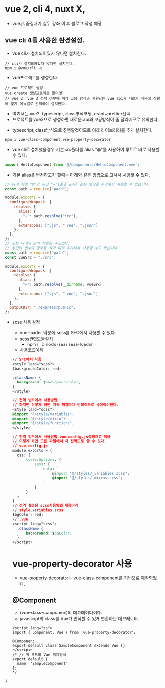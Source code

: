 # vue 2, cli 4, nuxt X, 
* vue.js 끝장내기 실무 강좌 이 후 블로그 작성 예정 
## vue cli 4를 사용한 환경설정.
* vue cli가 설치되어있지 않다면 설치한다.
```
// cli가 설치되어있지 않다면 설치한다.
npm i @vue/cli -g
```
* vue프로잭트를 생성한다.
```
// vue 프로젝트 생성
vue create 생성프로젝트 폴더명
// vue 2, vue 3 선택 여부에 따라 코딩 방식과 지원되는 vue api가 다르기 때문에 상황에 맞게 메뉴얼로 선택하여 설치한다.
```
  - 여기서는 vue2, typescript, class방식코딩, eslint+prettier선택.
  - 프로잭트를 vue3으로 생성하면 새로운 api와 코딩방식이 좀 달라지므로 유의한다.
* typescript, class방식으로 진행할것이므로 아래 라이브러리를 추가 설치한다.
```
npm i vue-class-component vue-property-decorator
```
* vue cli로 설치했을경우 기본 src폴더를 alias "@"를 사용하여 루트로 바로 사용할 수 있다.
```javascript
import HelloComponent from '@/components/HelloComponent.vue';
```
* 기본 alias를 변경하고자 할때는 아래와 같은 방법으로 고쳐서 사용할 수 있다.
```javascript
// 아래 처럼 "@"가 아닌 "~"(물결 표시) 같은 별칭을 추가해서 사용할 수 있습니다.
const path = require("path");

module.exports = {
  configureWebpack: {
    resolve: {
      alias: {
        "~": path.resolve("src"),
      },
      extensions: [".js", ".vue", ".json"],
    },
  },
};
// 또는 아래와 같이 적용할 수도있다.
// 상단의 변수에 경로를 적어 따로 추가해서 사용할 수도 있습니다.
const path = require("path");
const vueSrc = "./src";

module.exports = {
  configureWebpack: {
    resolve: {
      alias: {
        "~": path.resolve(__dirname, vueSrc),
      },
      extensions: [".js", ".vue", ".json"],
    },
  },
  outputDir: "./express/public",
};
```
* scss 사용 설정
  - vue-loader 덕분에 scss를 SFC에서 사용할 수 있다.
  - scss관련모듈설치
    - npm i -D node-sass sass-loader
  - 사용코드예제
  ```css
  // SFC에서 사용
  <style land="scss">
  $backgroundColor: red;
  
  .className: {
    background: $backgroundColor;
  }
  </style>

  // 전역 법위에서 사용방법
  // 하지만 이렇게 하면 계속 파일마다 반복적으로 넣어줘야한다.
  <style land="scss">
  @import "@/style/variables";
  @import "@/style/mixin";
  @import "@/style/functions";
  </style>

  // 전역 범위에서 사용방법 vue.config.js설정으로 적용
  // 이렇게 하면 모든 파일에서 다 전역으로 쓸 수 있다.
  // vue.config.js
  module.exports = {
    css: {
        loaderOptions: {
            sass: {
                data: `
                    @import "@/styles/_variables.scss";
                    @import "@/styles/_mixins.scss";
                `
            }
        }
    }
  }
  // 전역 설정된 scss사용방법 내용아래
  // style.variables.scss
  $bgColor: red;
  // .vue
  <script lang="scss">
    .className {
        background: $bgColor;
    }
  </script>
  ```

  # vue-property-decorator 사용
  * vue-property-decorator는 vue-class-component를 기반으로 제작되었다.
  ## @Component
  * (vue-class-component)의 데코레이터이다.
  * javascript의 class를 Vue가 인식할 수 있게 변환하는 데코레이터.
  ```vue
  <script lang="ts">
  import { Component, Vue } from 'vue-property-decorator';

  @Component
  export default class SampleComponent extends Vue {}
  </script>
  /* // 위 코드의 Vue 객체형식
  export default {
    name: 'SampleComponent'
  };
  */
7</script>
  ```